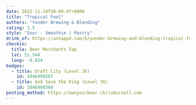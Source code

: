 ```yaml
---
date: 2022-11-24T20:09:47+0000
title: "Tropical Fool"
authors: "Yonder Brewing & Blending"
rating: 3.5
style: "Sour - Smoothie / Pastry"
drink_of: https://untappd.com/b/yonder-brewing-and-blending-tropical-fool/
checkin:
  title: Beer Merchants Tap
  lat: 51.544
  long: -0.024
badges:
  - title: Draft City (Level 26)
    id: 1046406567
  - title: God Save the King (Level 36)
    id: 1046406568
posting_method: https://ownyourbeer.chrisburnell.com
---
```

